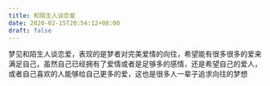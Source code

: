 ```yaml
---
title: 和陌生人谈恋爱
date: 2020-02-15T20:54:12+08:00
draft: false
---
```


梦见和陌生人谈恋爱，表现的是梦者对完美爱情的向往，希望能有很多很多的爱来满足自己，虽然自己已经拥有了爱情或者是足够多的感情，还是希望自己的爱人，或者自己喜欢的人能够给自己更多的爱，这也是很多人一辈子追求向往的梦想